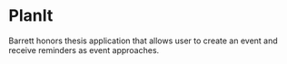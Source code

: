 # PlanIt
Barrett honors thesis application that allows user to create an event and receive reminders as event approaches.
